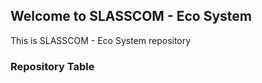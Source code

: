 ## Welcome to SLASSCOM - Eco System

This is SLASSCOM - Eco System repository

### Repository Table

